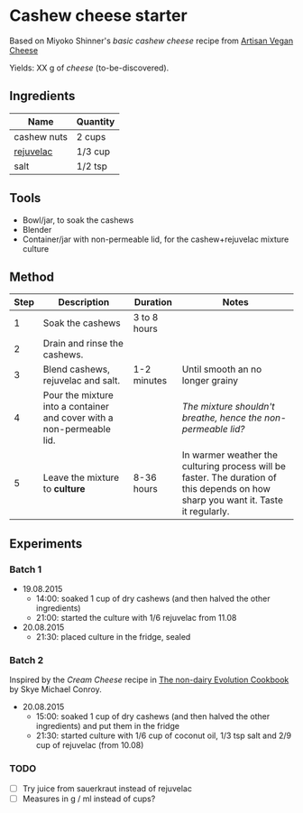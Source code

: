 # Cashew cheese starter

Based on Miyoko Shinner's *basic cashew cheese* recipe from [Artisan Vegan Cheese](https://www.google.co.uk/shopping/product/1524692933193564936)

Yields: XX g of *cheese* (to-be-discovered).

## Ingredients

Name | Quantity
---- | --------
cashew nuts | 2 cups 
[rejuvelac](../rejuvelac) | 1/3 cup
salt | 1/2 tsp

## Tools

* Bowl/jar, to soak the cashews
* Blender
* Container/jar with non-permeable lid, for the cashew+rejuvelac mixture culture

<!--* Cheese-cloth
* Cheese mould (or a strainer) 
* Bowl (large) for the brine
* Cloth to cover the brine bowl-->

## Method

Step 	| Description | Duration | Notes
---- 	| ----------- | -------- | ----- 
1		| Soak the cashews | 3 to 8 hours
2		| Drain and rinse the cashews. 
3 		| Blend cashews, rejuvelac and salt. | 1-2 minutes | Until smooth an no longer grainy
4 		| Pour the mixture into a container and cover with a non-permeable lid. | | *The mixture shouldn't breathe, hence the non-permeable lid?*
5		| Leave the mixture to **culture** | 8-36 hours | In warmer weather the culturing process will be faster. The duration of this depends on how sharp you want it. Taste it regularly.

<!-- 
7		| Line a mould with cheese-cloth | | *Dimensions?* 8		| In a pan, mix water + agar powder and whisk ||
9 		| Cover with a lid and simmer, until it bubbles. | 4-5 minutes | The mixture may seem to solidify after ~2 minutes. If you let it simmer over low heat for a couple more minutes it will liquify again and bubble away. <br><br>At this point it may be good to test squeezing the water out of the culture, before mixing in the melted agar
10		| Pour the liquified agar into the cashew+rejuvelac culture and combine
11		| Pour the mixture into the cheese-cloth lined mould/strainer | | It needs to breathe and lose the moist. *Maybe it doesn't need the container, just the cheese-cloth.*
12		| Refrigerate until hard | Several hours | *How many? How hard?* More than a day, and it was still moist (see notes below). *Maybe it doesn't need to stay in the fridge*
13		| In a large bowl, mix together water and salt (see [brine](#brine) quantities) | |
14		| Cut the cheese into a few pieces (eg 4) and place it in the brine | | 
15 	| Cover with a cloth and let sit. | *8 hours?*-->

## Experiments

### Batch 1

* 19.08.2015
	* 14:00: soaked 1 cup of dry cashews (and then halved the other ingredients)
	* 21:00: started the culture with 1/6 rejuvelac from 11.08
* 20.08.2015
	* 21:30: placed culture in the fridge, sealed 	
	
### Batch 2

Inspired by the *Cream Cheese* recipe in [The non-dairy Evolution Cookbook](https://www.google.co.uk/shopping/product/17828614656256450270) by Skye Michael Conroy.

* 20.08.2015
	* 15:00: soaked 1 cup of dry cashews (and then halved the other ingredients) and put them in the fridge
	* 21:30: started culture with 1/6 cup of coconut oil, 1/3 tsp salt and 2/9 cup of rejuvelac (from 10.08)

<!--* 09.08.2015
	* Used fresh quinoa rejuvelac (just drained from the sprouts)
	* The mixture came out a bit grainy and not as smooth as it could (due to blender not working well with small quantities)
	* Left to culture for ~30 hours (morning 09.08 - afternoon 10.08), average temperature ~26C
	![](culture-batch-01.jpg)
* 10.08.2015
	* After pouring the agar+cashew+rejuvelac mixture into a cloth-lined container, covered it with a non-permeable lid and placed it in the fridge (*temperature?*)  
	![](solidify-batch-01.jpg)
* 11.08.2015 
	* Kept in the fridge for ~20 hours, and it hadn't solidified. It was slightly harder than the day before, but still rather soft (say, like a ricotta) and moist. Probably because of the lid.
	* Removed the lid and placed it back in the fridge. 
* 12.08.2015 
	* After a day, the mixture has solidified a bit (although is not nearly as hard as traditional feta), so took it out of the fridge and into the brine	 
	* A few (~3) hours into the brine and the pieces were melting away, so took it out and place it in a container. Consistency: like a spread.
	* Experiment failed, it's nothing like feta, but the spread was decent (a little too tangy though).

### Batch 2

* 09.08.2015
	* Soaked cashews (2 cups, measured dry)
* 10.08.2015
	* Used refrigerated quinoa rejuvelac (one day in the fridge), and slightly more than a cup (~1.2 cups) to get the mixture smoother.
	* Left to culture for ~24 hours (morning 10.08 - morning 11.08), average temperature ~26C
* 11.08.2015
	* Placed the agar+cashew+rejuvelac mixture into a cloth-lined container and in the fridge (without lid)
	* After 6 hours in the fridge, flipped the cheese mould upside down and soaked up a bit of moisture with kitchen paper
	![](solidify-batch-02.jpg)
* 13.08.2015 
	* Still quite moist and not hard at all: if you tried to cut it it wouldn't keep its shape.
	* 16:00: changed the cheesecloth and placed it in the oven at ~40C, without container. The aim is to dry it up as much as possible, so it may take a few hours
	* **Moisture is a problem**. Possible solutions: 
		* squeezing the moisture out of the cashew+rejuvelac culture before mixing in the agar powder
		* activating the agar properly, see [this video](https://www.youtube.com/watch?v=oa8rA7hT5dc)
		* use a container that can let the cheese breathe (maybe on a slanted surface to let the liquid get away)
	* Left it in the oven for 5 hours: a slightly darker rind started to form and the whole thing was a bit more solid and dry. Tasted very tangy (too much rejuvelac?)
	![](oven-batch-02.jpg)
	* 21:30: wrapped it in new cheese-cloth and place it on a grid at room temperature (~26C)	
* 14.08.2015
	* 11:30 sprinkled salt flakes on the cheese-cloth to dry the moisture out
	![](salted-batch-02.jpg)
* 16.08.2015 
	* Getting harder but still quite tangy. A pinkish rind is growing on the outside, whilst the inside is white and drier.
	* 11:30: unwrapped it, sprinkled salt flakes on the side facing top, then wrapped in cheese-cloth, turned it upside down and sprinkled salt flakes on the cheese-cloth (side facing up)
* 19.08.2015
	* 14:00: had some in a pasta dish. The rind wouldn't melt, but the inside eventually would dissolve. Tastes still bit too tangy (*rajuvelacy* as we started to call it) 
* 20.08.2015
	* 11:00: transferred in the fridge (in a sealed box)--> 



### TODO

- [ ] Try juice from sauerkraut instead of rejuvelac
- [ ] Measures in g / ml instead of cups?

<!--
 See https://www.youtube.com/watch?v=7jS35hfiMHc
-->